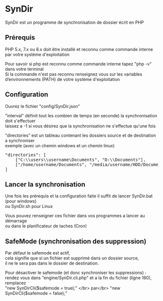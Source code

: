 # SynDir

SynDir est un programme de synchronisation de dossier écrit en PHP

## Prérequis

PHP 5.x, 7.x ou 8.x doit être installé et reconnu comme commande interne par votre système d'exploitation

Pour savoir si php est reconnu comme commande interne tapez "php -v" dans votre terminal</br>
Si la commande n'est pas reconnu renseignez vous sur les variables d’environnements (PATH) de votre système d'exploitation

## Configuration 

Ouvrez le fichier "config/SynDir.json"

"interval" définit tout les combien de temps (en seconde) la synchronisation doit s'effectuer</br>
laissez a -1 si vous désirez que la synchronisation ne s'effectue qu'une fois

"directories" est un tableau contenant les dossiers source et de destination a synchroniser </br>
exemple (avec un chemin windows et un chemin linux)
<pre>
"directories": [
    ["C:\\users\\username\Documents", "D:\\Documents"],
    ["/home/username/Documents", "/media/username/HDD/Documents"]
]
</pre>
## Lancer la synchronisation

Une fois les prérequis et la configuration faite il suffit de lancer SynDir.bat (pour windows)</br>
ou SynDir.sh pour Linux

Vous pouvez renseigner ces fichier dans vos programmes a lancer au démarrage </br>
ou dans le planificateur de taches (Cron)

## SafeMode (synchronisation des suppression)
Par défaut le safemode est actif, </br>
cela signifie que si un fichier est supprimé dans un dossier source, </br>
il ne le sera pas dans le dossier de destination.</br>

Pour désactiver le safemode (et donc synchroniser les suppressions) :</br>
rendez vous dans "engine/SynDir.cli.php" et a la fin du fichier (ligne 160), remplacez</br>
"new SynDirCli($safemode = true);" </br>
par</br>
"new SynDirCli($safemode = false);"
